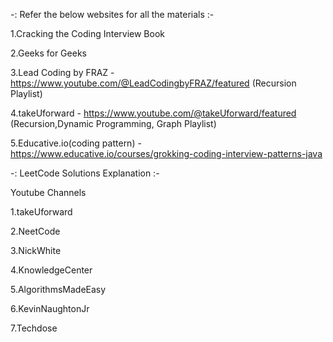 -: Refer the below websites for all the materials :-

1.Cracking the Coding Interview Book

2.Geeks for Geeks

3.Lead Coding by FRAZ - https://www.youtube.com/@LeadCodingbyFRAZ/featured (Recursion Playlist)

4.takeUforward - https://www.youtube.com/@takeUforward/featured (Recursion,Dynamic Programming, Graph Playlist)

5.Educative.io(coding pattern) - https://www.educative.io/courses/grokking-coding-interview-patterns-java

-: LeetCode Solutions Explanation :-

Youtube Channels

1.takeUforward

2.NeetCode

3.NickWhite

4.KnowledgeCenter

5.AlgorithmsMadeEasy

6.KevinNaughtonJr

7.Techdose
